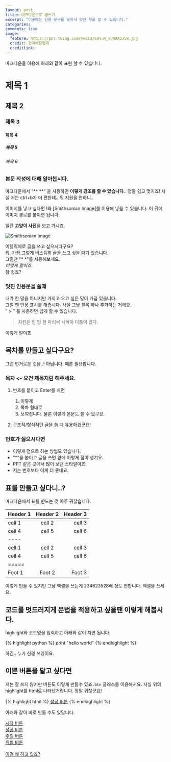```yaml
---
layout: post
title: 마크다운으로 글쓰기
excerpt: "이곳에는 인용 문구를 넣어서 멋진 척을 할 수 있습니다."
categories:
comments: true
image:
  feature: https://pbs.twimg.com/media/C9suR_sUQAA5JSW.jpg
  credit: 전국애묘협회
  creditlink:
---
```


마크다운을 이용해 아래와 같이 표현 할 수 있습니다.

# 제목 1

## 제목 2

### 제목 3

#### 제목 4

##### 제목 5

###### 제목 6

### 본문 작성에 대해 알아봅시다.

마크다운에서 "** **" 을 사용하면 **이렇게 강조를 할 수 있습니다.**. 정말 쉽고 멋지죠! 사실 저는 ctrl+b가 더 편한데.. 뭐 지원을 안하니..

이미지를 넣고 싶다면 !와 [Smithsonian Image]를 이용해 넣을 수 있습니다. 이 뒤에 이미지 경로를 붙이면 됩니다.

일단 **고양이 사진**을 보고 가시죠.

![Smithsonian Image](https://pbs.twimg.com/media/C9suRZaUMAEBzPH.jpg)

이텔릭체로 글을 쓰고 싶으시다구요?<br>
뭐, 가끔 그렇게 비스듬히 글을 쓰고 싶을 때가 있습니다.<br>
그럴땐 "* *"를 사용해보세요.<br>
*이렇게 말이죠*.<br>
참 쉽죠?<br>


### 멋진 인용문을 쓸때

내가 한 말을 아니지만 가지고 오고 싶은 말이 가끔 있습니다.<br>
그럴 땐 인용 표시를 해줍시다. 사실 그냥 블록 하나 추가하는 거에요.<br>
" > " 를 사용하면 쉽게 할 수 있습니다.

> 치킨은 인 당 한 마리씩 시켜야 다툼이 없다.

이렇게 말이죠.

## 목차를 만들고 싶다구요?

그런 번거로운 것을..! 아닙니다. 때론 필요합니다.

### 목차  <- 요건 제목처럼 해주세요.

1. 번호를 붙이고 Enter를 치면
   1. 이렇게
   2. 목차 형태로
   3. 보여집니다.
      물론 이렇게 본문도 쓸 수 있구요.

2. 구조적/형식적인 글을 쓸 때 유용하겠군요!

### 번호가 싫으시다면

* 이렇게 점으로 하는 방법도 있습니다.
* "*"을 붙이고 글을 쓰면 앞에 이렇게 점이 생겨요.
* PPT 같은 곳에서 많이 보던 스타일이죠.
* 저는 번호보다 이게 더 좋네요.

## 표를 만들고 싶다니..?

마크다운에서 표를 만드는 것 아주 귀찮습니다.

| Header 1 | Header 2 | Header 3 |
|:--------|:-------:|--------:|
| cell 1   | cell 2   | cell 3   |
| cell 4   | cell 5   | cell 6   |
|----
| cell 1   | cell 2   | cell 3   |
| cell 4   | cell 5   | cell 6   |
|=====
| Foot 1   | Foot 2   | Foot 3   |

이렇게 만들 수 있지만 그냥 엑셀을 쓰는게 234623528배 정도 편합니다.
엑셀을 쓰세요.

## 코드를 멋드러지게 문법을 적용하고 싶을땐 이렇게 해봅시다.

highlight와 코드명을 입력하고 아래와 같이 치면 됩니다.

{% highlight python %}
print "hello world"
{% endhighlight %}

하긴.. 누가 신경 쓰겠어요.

## 이쁜 버튼을 달고 싶다면

저는 잘 쓰지 않지만 버튼도 이렇게 만들수 있죠`.btn` 클래스를 이용해서요.
사실 위의 highlight를 html로 나타낸거랍니다. 정말 귀찮군요!

{% highlight html %}
<a href="#" class="btn btn-success">성공 버튼</a>
{% endhighlight %}

아래와 같이 바로 만들 수도 있답니다.

<div markdown="0"><a href="#" class="btn">시작 버튼</a></div>
<div markdown="0"><a href="#" class="btn btn-success">성공 버튼</a></div>
<div markdown="0"><a href="#" class="btn btn-warning">주의 버튼</a></div>
<div markdown="0"><a href="#" class="btn btn-danger">위험 버튼</a></div>
<br>
<div markdown="0"><a href="#" class="btn btn-info">이걸 왜 하고 있죠?</a></div>
